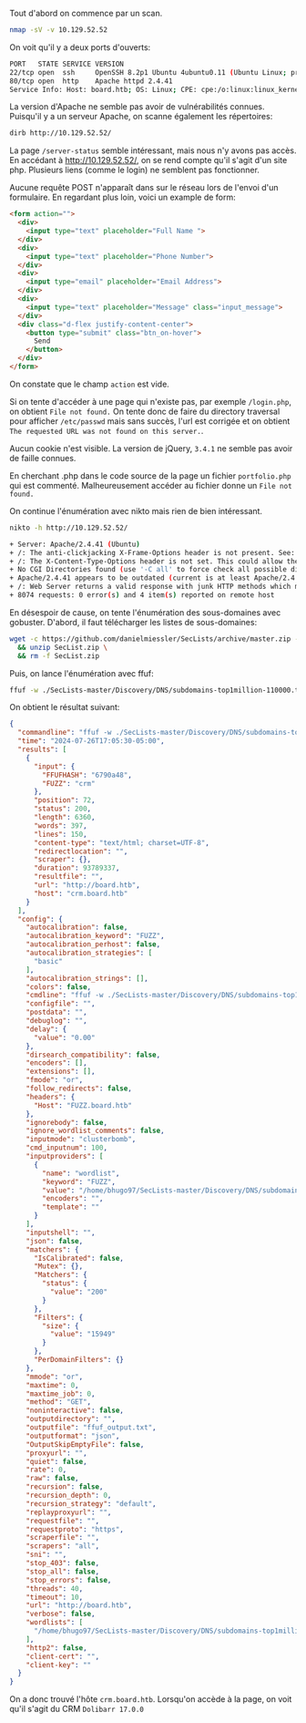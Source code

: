Tout d'abord on commence par un scan.
```bash
nmap -sV -v 10.129.52.52
```

On voit qu'il y a deux ports d'ouverts:
```bash
PORT   STATE SERVICE VERSION
22/tcp open  ssh     OpenSSH 8.2p1 Ubuntu 4ubuntu0.11 (Ubuntu Linux; protocol 2.0)
80/tcp open  http    Apache httpd 2.4.41
Service Info: Host: board.htb; OS: Linux; CPE: cpe:/o:linux:linux_kernel
```

La version d'Apache ne semble pas avoir de vulnérabilités connues.
Puisqu'il y a un serveur Apache, on scanne également les répertoires:
```bash
dirb http://10.129.52.52/
```
La page `/server-status` semble intéressant, mais nous n'y avons pas accès.
En accédant à http://10.129.52.52/, on se rend compte qu'il s'agit d'un site php.
Plusieurs liens (comme le login) ne semblent pas fonctionner.

Aucune requête POST n'apparaît dans sur le réseau lors de l'envoi d'un formulaire.
En regardant plus loin, voici un example de form:
```html
<form action="">
  <div>
    <input type="text" placeholder="Full Name ">
  </div>
  <div>
    <input type="text" placeholder="Phone Number">
  </div>
  <div>
    <input type="email" placeholder="Email Address">
  </div>
  <div>
    <input type="text" placeholder="Message" class="input_message">
  </div>
  <div class="d-flex justify-content-center">
    <button type="submit" class="btn_on-hover">
      Send
    </button>
  </div>
</form>
```
On constate que le champ `action` est vide.

Si on tente d'accéder à une page qui n'existe pas, par exemple `/login.php`, on obtient `File not found.`
On tente donc de faire du directory traversal pour afficher `/etc/passwd` mais sans succès, l'url est corrigée et on obtient `The requested URL was not found on this server.`.

Aucun cookie n'est visible.
La version de jQuery, `3.4.1` ne semble pas avoir de faille connues.

En cherchant .php dans le code source de la page un fichier `portfolio.php` qui est commenté.
Malheureusement accéder au fichier donne un `File not found.`

On continue l'énumération avec nikto mais rien de bien intéressant.
```bash
nikto -h http://10.129.52.52/

+ Server: Apache/2.4.41 (Ubuntu)
+ /: The anti-clickjacking X-Frame-Options header is not present. See: https://developer.mozilla.org/en-US/docs/Web/HTTP/Headers/X-Frame-Options
+ /: The X-Content-Type-Options header is not set. This could allow the user agent to render the content of the site in a different fashion to the MIME type. See: https://www.netsparker.com/web-vulnerability-scanner/vulnerabilities/missing-content-type-header/
+ No CGI Directories found (use '-C all' to force check all possible dirs)
+ Apache/2.4.41 appears to be outdated (current is at least Apache/2.4.54). Apache 2.2.34 is the EOL for the 2.x branch.
+ /: Web Server returns a valid response with junk HTTP methods which may cause false positives.
+ 8074 requests: 0 error(s) and 4 item(s) reported on remote host
```

En désespoir de cause, on tente l'énumération des sous-domaines avec gobuster.
D'abord, il faut télécharger les listes de sous-domaines:
```bash
wget -c https://github.com/danielmiessler/SecLists/archive/master.zip -O SecList.zip \
  && unzip SecList.zip \
  && rm -f SecList.zip
```

Puis, on lance l'énumération avec ffuf:
```bash
ffuf -w ./SecLists-master/Discovery/DNS/subdomains-top1million-110000.txt -u http://board.htb -H "Host: FUZZ.board.htb" -mc 200 -fs 15949 -o ffuf_output.json -of json
```
On obtient le résultat suivant:

```json
{
  "commandline": "ffuf -w ./SecLists-master/Discovery/DNS/subdomains-top1million-110000.txt -u http://board.htb -H Host: FUZZ.board.htb -mc 200 -fs 15949 -o ffuf_output.txt -of json",
  "time": "2024-07-26T17:05:30-05:00",
  "results": [
    {
      "input": {
        "FFUFHASH": "6790a48",
        "FUZZ": "crm"
      },
      "position": 72,
      "status": 200,
      "length": 6360,
      "words": 397,
      "lines": 150,
      "content-type": "text/html; charset=UTF-8",
      "redirectlocation": "",
      "scraper": {},
      "duration": 93789337,
      "resultfile": "",
      "url": "http://board.htb",
      "host": "crm.board.htb"
    }
  ],
  "config": {
    "autocalibration": false,
    "autocalibration_keyword": "FUZZ",
    "autocalibration_perhost": false,
    "autocalibration_strategies": [
      "basic"
    ],
    "autocalibration_strings": [],
    "colors": false,
    "cmdline": "ffuf -w ./SecLists-master/Discovery/DNS/subdomains-top1million-110000.txt -u http://board.htb -H Host: FUZZ.board.htb -mc 200 -fs 15949 -o ffuf_output.txt -of json",
    "configfile": "",
    "postdata": "",
    "debuglog": "",
    "delay": {
      "value": "0.00"
    },
    "dirsearch_compatibility": false,
    "encoders": [],
    "extensions": [],
    "fmode": "or",
    "follow_redirects": false,
    "headers": {
      "Host": "FUZZ.board.htb"
    },
    "ignorebody": false,
    "ignore_wordlist_comments": false,
    "inputmode": "clusterbomb",
    "cmd_inputnum": 100,
    "inputproviders": [
      {
        "name": "wordlist",
        "keyword": "FUZZ",
        "value": "/home/bhugo97/SecLists-master/Discovery/DNS/subdomains-top1million-110000.txt",
        "encoders": "",
        "template": ""
      }
    ],
    "inputshell": "",
    "json": false,
    "matchers": {
      "IsCalibrated": false,
      "Mutex": {},
      "Matchers": {
        "status": {
          "value": "200"
        }
      },
      "Filters": {
        "size": {
          "value": "15949"
        }
      },
      "PerDomainFilters": {}
    },
    "mmode": "or",
    "maxtime": 0,
    "maxtime_job": 0,
    "method": "GET",
    "noninteractive": false,
    "outputdirectory": "",
    "outputfile": "ffuf_output.txt",
    "outputformat": "json",
    "OutputSkipEmptyFile": false,
    "proxyurl": "",
    "quiet": false,
    "rate": 0,
    "raw": false,
    "recursion": false,
    "recursion_depth": 0,
    "recursion_strategy": "default",
    "replayproxyurl": "",
    "requestfile": "",
    "requestproto": "https",
    "scraperfile": "",
    "scrapers": "all",
    "sni": "",
    "stop_403": false,
    "stop_all": false,
    "stop_errors": false,
    "threads": 40,
    "timeout": 10,
    "url": "http://board.htb",
    "verbose": false,
    "wordlists": [
      "/home/bhugo97/SecLists-master/Discovery/DNS/subdomains-top1million-110000.txt"
    ],
    "http2": false,
    "client-cert": "",
    "client-key": ""
  }
}
```

On a donc trouvé l'hôte `crm.board.htb`.
Lorsqu'on accède à la page, on voit qu'il s'agit du CRM `Dolibarr 17.0.0`
